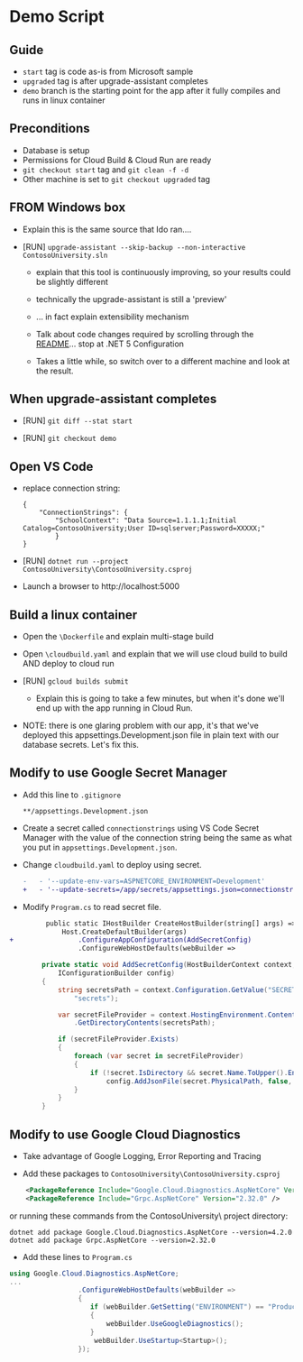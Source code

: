 # Demo Script

## Guide
- `start` tag is code as-is from Microsoft sample
- `upgraded` tag is after upgrade-assistant completes
- `demo` branch is the starting point for the app after it fully compiles and runs in linux container

## Preconditions
- Database is setup
- Permissions for Cloud Build & Cloud Run are ready
- `git checkout start` tag and `git clean -f -d`
- Other machine is set to `git checkout upgraded` tag

## FROM Windows box
- Explain this is the same source that Ido ran....

- [RUN] `upgrade-assistant --skip-backup --non-interactive ContosoUniversity.sln`
    * explain that this tool is continuously improving, so your results could be slightly different
    * technically the upgrade-assistant is still a 'preview'
	* ... in fact explain extensibility mechanism
    * Talk about code changes required by scrolling through the [README](https://github.com/jjdelorme/ContosoUniversity#readme)... stop at .NET 5 Configuration

    * Takes a little while, so switch over to a different machine and look at the result.

## When upgrade-assistant completes
- [RUN] `git diff --stat start`

- [RUN] `git checkout demo`

## Open VS Code
- replace connection string:
    ```
    {
        "ConnectionStrings": {
            "SchoolContext": "Data Source=1.1.1.1;Initial Catalog=ContosoUniversity;User ID=sqlserver;Password=XXXXX;"
            }
    }
    ```

- [RUN] `dotnet run --project ContosoUniversity\ContosoUniversity.csproj`

- Launch a browser to http://localhost:5000

## Build a linux container
- Open the `\Dockerfile` and explain multi-stage build

- Open `\cloudbuild.yaml` and explain that we will use cloud build to build AND deploy to cloud run

- [RUN] `gcloud builds submit`
    - Explain this is going to take a few minutes, but when it's done we'll end up with the app running in Cloud Run.

- NOTE: there is one glaring problem with our app, it's that we've deployed this appsettings.Development.json file in plain text with our database secrets.  Let's fix this.

## Modify to use Google Secret Manager

- Add this line to `.gitignore`

    ```
    **/appsettings.Development.json
    ```

- Create a secret called `connectionstrings` using VS Code Secret Manager with the value of the connection string being the same as what you put in `appsettings.Development.json`.

- Change `cloudbuild.yaml` to deploy using secret.
    ```diff
    -   - '--update-env-vars=ASPNETCORE_ENVIRONMENT=Development'
    +   - '--update-secrets=/app/secrets/appsettings.json=connectionstrings:latest'
    ```

- Modify `Program.cs` to read secret file.
```diff
         public static IHostBuilder CreateHostBuilder(string[] args) =>
             Host.CreateDefaultBuilder(args)
+                .ConfigureAppConfiguration(AddSecretConfig)
                 .ConfigureWebHostDefaults(webBuilder =>

```

```csharp
        private static void AddSecretConfig(HostBuilderContext context,
            IConfigurationBuilder config)
        {
            string secretsPath = context.Configuration.GetValue("SECRETS_PATH",
                "secrets");

            var secretFileProvider = context.HostingEnvironment.ContentRootFileProvider
                .GetDirectoryContents(secretsPath);

            if (secretFileProvider.Exists)
            {
                foreach (var secret in secretFileProvider)
                {
                    if (!secret.IsDirectory && secret.Name.ToUpper().EndsWith(".JSON"))
                        config.AddJsonFile(secret.PhysicalPath, false, true);
                }
            }
        }
```

## Modify to use Google Cloud Diagnostics

- Take advantage of Google Logging, Error Reporting and Tracing

- Add these packages to `ContosoUniversity\ContosoUniversity.csproj`

```xml
    <PackageReference Include="Google.Cloud.Diagnostics.AspNetCore" Version="4.2.0" />
    <PackageReference Include="Grpc.AspNetCore" Version="2.32.0" />
```    
or running these commands from the ContosoUniversity\ project directory:

```
dotnet add package Google.Cloud.Diagnostics.AspNetCore --version=4.2.0
dotnet add package Grpc.AspNetCore --version=2.32.0
```


- Add these lines to `Program.cs`
```csharp
using Google.Cloud.Diagnostics.AspNetCore;
...
                 .ConfigureWebHostDefaults(webBuilder =>
                 {
                    if (webBuilder.GetSetting("ENVIRONMENT") == "Production")
                    {
                        webBuilder.UseGoogleDiagnostics();
                    }
                     webBuilder.UseStartup<Startup>();
                 });
```